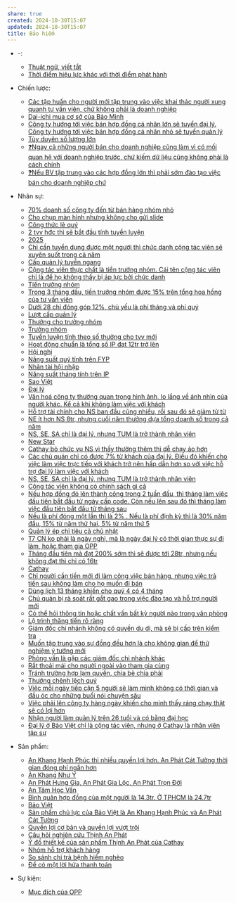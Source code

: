 ```yaml
---
share: true
created: 2024-10-30T15:07
updated: 2024-10-30T15:07
title: Bảo hiểm
---
```

- \-: 
    - [Thuật ngữ, viết tắt](./Thu%E1%BA%ADt%20ng%E1%BB%AF,%20vi%E1%BA%BFt%20t%E1%BA%AFt.md)
    - [Thời điểm hiệu lực khác với thời điểm phát hành](./Th%E1%BB%9Di%20%C4%91i%E1%BB%83m%20hi%E1%BB%87u%20l%E1%BB%B1c%20kh%C3%A1c%20v%E1%BB%9Bi%20th%E1%BB%9Di%20%C4%91i%E1%BB%83m%20ph%C3%A1t%20h%C3%A0nh.md)

- Chiến lược: 
    - [Các tập huấn cho người mới tập trung vào việc khai thác người xung quanh tư vấn viên, chứ không phải là doanh nghiệp](./Chi%E1%BA%BFn%20l%C6%B0%E1%BB%A3c/C%C3%A1c%20t%E1%BA%ADp%20hu%E1%BA%A5n%20cho%20ng%C6%B0%E1%BB%9Di%20m%E1%BB%9Bi%20t%E1%BA%ADp%20trung%20v%C3%A0o%20vi%E1%BB%87c%20khai%20th%C3%A1c%20ng%C6%B0%E1%BB%9Di%20xung%20quanh%20t%C6%B0%20v%E1%BA%A5n%20vi%C3%AAn,%20ch%E1%BB%A9%20kh%C3%B4ng%20ph%E1%BA%A3i%20l%C3%A0%20doanh%20nghi%E1%BB%87p.md)
    - [Dai-ichi mua cơ sở của Bảo Minh](./Chi%E1%BA%BFn%20l%C6%B0%E1%BB%A3c/Dai-ichi%20mua%20c%C6%A1%20s%E1%BB%9F%20c%E1%BB%A7a%20B%E1%BA%A3o%20Minh.md)
    - [Công ty hướng tới việc bán hợp đồng cá nhân lớn sẽ tuyển đại lý. Công ty hướng tới việc bán hợp đồng cá nhân nhỏ sẽ tuyển quản lý](./Chi%E1%BA%BFn%20l%C6%B0%E1%BB%A3c/C%C3%B4ng%20ty%20h%C6%B0%E1%BB%9Bng%20t%E1%BB%9Bi%20vi%E1%BB%87c%20b%C3%A1n%20h%E1%BB%A3p%20%C4%91%E1%BB%93ng%20c%C3%A1%20nh%C3%A2n%20l%E1%BB%9Bn%20s%E1%BA%BD%20tuy%E1%BB%83n%20%C4%91%E1%BA%A1i%20l%C3%BD.%20C%C3%B4ng%20ty%20h%C6%B0%E1%BB%9Bng%20t%E1%BB%9Bi%20vi%E1%BB%87c%20b%C3%A1n%20h%E1%BB%A3p%20%C4%91%E1%BB%93ng%20c%C3%A1%20nh%C3%A2n%20nh%E1%BB%8F%20s%E1%BA%BD%20tuy%E1%BB%83n%20qu%E1%BA%A3n%20l%C3%BD.md)
    - [Tùy duyên số lượng lớn](./Chi%E1%BA%BFn%20l%C6%B0%E1%BB%A3c/T%C3%B9y%20duy%C3%AAn%20s%E1%BB%91%20l%C6%B0%E1%BB%A3ng%20l%E1%BB%9Bn.md)
    - [❓Ngay cả những người bán cho doanh nghiệp cũng làm vì có mối quan hệ với doanh nghiệp trước, chứ kiếm dữ liệu cũng không phải là cách chính](./Chi%E1%BA%BFn%20l%C6%B0%E1%BB%A3c/%E2%9D%93Ngay%20c%E1%BA%A3%20nh%E1%BB%AFng%20ng%C6%B0%E1%BB%9Di%20b%C3%A1n%20cho%20doanh%20nghi%E1%BB%87p%20c%C5%A9ng%20l%C3%A0m%20v%C3%AC%20c%C3%B3%20m%E1%BB%91i%20quan%20h%E1%BB%87%20v%E1%BB%9Bi%20doanh%20nghi%E1%BB%87p%20tr%C6%B0%E1%BB%9Bc,%20ch%E1%BB%A9%20ki%E1%BA%BFm%20d%E1%BB%AF%20li%E1%BB%87u%20c%C5%A9ng%20kh%C3%B4ng%20ph%E1%BA%A3i%20l%C3%A0%20c%C3%A1ch%20ch%C3%ADnh.md)
    - [❓Nếu BV tập trung vào các hợp đồng lớn thì phải sớm đào tạo việc bán cho doanh nghiệp chứ](./Chi%E1%BA%BFn%20l%C6%B0%E1%BB%A3c/%E2%9D%93N%E1%BA%BFu%20BV%20t%E1%BA%ADp%20trung%20v%C3%A0o%20c%C3%A1c%20h%E1%BB%A3p%20%C4%91%E1%BB%93ng%20l%E1%BB%9Bn%20th%C3%AC%20ph%E1%BA%A3i%20s%E1%BB%9Bm%20%C4%91%C3%A0o%20t%E1%BA%A1o%20vi%E1%BB%87c%20b%C3%A1n%20cho%20doanh%20nghi%E1%BB%87p%20ch%E1%BB%A9.md)

- Nhân sự: 
    - [70% doanh số công ty đến từ bán hàng nhóm nhỏ](70%25%20doanh%20s%E1%BB%91%20c%C3%B4ng%20ty%20%C4%91%E1%BA%BFn%20t%E1%BB%AB%20b%C3%A1n%20h%C3%A0ng%20nh%C3%B3m%20nh%E1%BB%8F.md)
    - [Cho chụp màn hình nhưng không cho gửi slide](./Nh%C3%A2n%20s%E1%BB%B1/B%E1%BA%A3o%20Vi%E1%BB%87t/Cho%20ch%E1%BB%A5p%20m%C3%A0n%20h%C3%ACnh%20nh%C6%B0ng%20kh%C3%B4ng%20cho%20g%E1%BB%ADi%20slide.md)
    - [Công thức lẻ quý](./Nh%C3%A2n%20s%E1%BB%B1/B%E1%BA%A3o%20Vi%E1%BB%87t/C%C3%B4ng%20th%E1%BB%A9c%20l%E1%BA%BB%20qu%C3%BD.md)
    - [2 tvv hđc thì sẽ bắt đầu tính tuyển luyện](./Nh%C3%A2n%20s%E1%BB%B1/B%E1%BA%A3o%20Vi%E1%BB%87t/C%E1%BA%A5p%20qu%E1%BA%A3n%20l%C3%BD/2%20tvv%20h%C4%91c%20th%C3%AC%20s%E1%BA%BD%20b%E1%BA%AFt%20%C4%91%E1%BA%A7u%20t%C3%ADnh%20tuy%E1%BB%83n%20luy%E1%BB%87n.md)
    - [2025](./Nh%C3%A2n%20s%E1%BB%B1/B%E1%BA%A3o%20Vi%E1%BB%87t/C%E1%BA%A5p%20qu%E1%BA%A3n%20l%C3%BD/2025.md)
    - [Chỉ cần tuyển dụng được một người thì chức danh cộng tác viên sẽ xuyên suốt trong cả năm](./Nh%C3%A2n%20s%E1%BB%B1/B%E1%BA%A3o%20Vi%E1%BB%87t/C%E1%BA%A5p%20qu%E1%BA%A3n%20l%C3%BD/Ch%E1%BB%89%20c%E1%BA%A7n%20tuy%E1%BB%83n%20d%E1%BB%A5ng%20%C4%91%C6%B0%E1%BB%A3c%20m%E1%BB%99t%20ng%C6%B0%E1%BB%9Di%20th%C3%AC%20ch%E1%BB%A9c%20danh%20c%E1%BB%99ng%20t%C3%A1c%20vi%C3%AAn%20s%E1%BA%BD%20xuy%C3%AAn%20su%E1%BB%91t%20trong%20c%E1%BA%A3%20n%C4%83m.md)
    - [Cấp quản lý tuyển ngang](C%E1%BA%A5p%20qu%E1%BA%A3n%20l%C3%BD%20tuy%E1%BB%83n%20ngang.md)
    - [Cộng tác viên thực chất là tiền trưởng nhóm. Cái tên cộng tác viên chỉ là để họ không thấy bị áp lực bởi chức danh](./Nh%C3%A2n%20s%E1%BB%B1/B%E1%BA%A3o%20Vi%E1%BB%87t/C%E1%BA%A5p%20qu%E1%BA%A3n%20l%C3%BD/C%E1%BB%99ng%20t%C3%A1c%20vi%C3%AAn,%20ti%E1%BB%81n%20tr%C6%B0%E1%BB%9Fng%20nh%C3%B3m/C%E1%BB%99ng%20t%C3%A1c%20vi%C3%AAn%20th%E1%BB%B1c%20ch%E1%BA%A5t%20l%C3%A0%20ti%E1%BB%81n%20tr%C6%B0%E1%BB%9Fng%20nh%C3%B3m.%20C%C3%A1i%20t%C3%AAn%20c%E1%BB%99ng%20t%C3%A1c%20vi%C3%AAn%20ch%E1%BB%89%20l%C3%A0%20%C4%91%E1%BB%83%20h%E1%BB%8D%20kh%C3%B4ng%20th%E1%BA%A5y%20b%E1%BB%8B%20%C3%A1p%20l%E1%BB%B1c%20b%E1%BB%9Fi%20ch%E1%BB%A9c%20danh.md)
    - [Tiền trưởng nhóm](./Nh%C3%A2n%20s%E1%BB%B1/B%E1%BA%A3o%20Vi%E1%BB%87t/C%E1%BA%A5p%20qu%E1%BA%A3n%20l%C3%BD/C%E1%BB%99ng%20t%C3%A1c%20vi%C3%AAn,%20ti%E1%BB%81n%20tr%C6%B0%E1%BB%9Fng%20nh%C3%B3m/Ti%E1%BB%81n%20tr%C6%B0%E1%BB%9Fng%20nh%C3%B3m.md)
    - [Trong 3 tháng đầu, tiền trưởng nhóm được 15% trên tổng hoa hồng của tư vấn viên](./Nh%C3%A2n%20s%E1%BB%B1/B%E1%BA%A3o%20Vi%E1%BB%87t/C%E1%BA%A5p%20qu%E1%BA%A3n%20l%C3%BD/C%E1%BB%99ng%20t%C3%A1c%20vi%C3%AAn,%20ti%E1%BB%81n%20tr%C6%B0%E1%BB%9Fng%20nh%C3%B3m/Trong%203%20th%C3%A1ng%20%C4%91%E1%BA%A7u,%20ti%E1%BB%81n%20tr%C6%B0%E1%BB%9Fng%20nh%C3%B3m%20%C4%91%C6%B0%E1%BB%A3c%2015%25%20tr%C3%AAn%20t%E1%BB%95ng%20hoa%20h%E1%BB%93ng%20c%E1%BB%A7a%20t%C6%B0%20v%E1%BA%A5n%20vi%C3%AAn.md)
    - [Dưới 28 chỉ đóng góp 12%, chủ yếu là phí tháng và phí quý](./Nh%C3%A2n%20s%E1%BB%B1/B%E1%BA%A3o%20Vi%E1%BB%87t/C%E1%BA%A5p%20qu%E1%BA%A3n%20l%C3%BD/D%C6%B0%E1%BB%9Bi%2028%20ch%E1%BB%89%20%C4%91%C3%B3ng%20g%C3%B3p%2012%25,%20ch%E1%BB%A7%20y%E1%BA%BFu%20l%C3%A0%20ph%C3%AD%20th%C3%A1ng%20v%C3%A0%20ph%C3%AD%20qu%C3%BD.md)
    - [Lượt cấp quản lý](./Nh%C3%A2n%20s%E1%BB%B1/B%E1%BA%A3o%20Vi%E1%BB%87t/C%E1%BA%A5p%20qu%E1%BA%A3n%20l%C3%BD/L%C6%B0%E1%BB%A3t%20c%E1%BA%A5p%20qu%E1%BA%A3n%20l%C3%BD.md)
    - [Thưởng cho trưởng nhóm](Th%C6%B0%E1%BB%9Fng%20cho%20tr%C6%B0%E1%BB%9Fng%20nh%C3%B3m.md)
    - [Trưởng nhóm](./Nh%C3%A2n%20s%E1%BB%B1/B%E1%BA%A3o%20Vi%E1%BB%87t/C%E1%BA%A5p%20qu%E1%BA%A3n%20l%C3%BD/Tr%C6%B0%E1%BB%9Fng%20nh%C3%B3m.md)
    - [Tuyển luyện tính theo số thưởng cho tvv mới](./Nh%C3%A2n%20s%E1%BB%B1/B%E1%BA%A3o%20Vi%E1%BB%87t/C%E1%BA%A5p%20qu%E1%BA%A3n%20l%C3%BD/Tuy%E1%BB%83n%20luy%E1%BB%87n%20t%C3%ADnh%20theo%20s%E1%BB%91%20th%C6%B0%E1%BB%9Fng%20cho%20tvv%20m%E1%BB%9Bi.md)
    - [Hoạt động chuẩn là tổng số IP đạt 12tr trở lên](./Nh%C3%A2n%20s%E1%BB%B1/B%E1%BA%A3o%20Vi%E1%BB%87t/Ho%E1%BA%A1t%20%C4%91%E1%BB%99ng%20chu%E1%BA%A9n%20l%C3%A0%20t%E1%BB%95ng%20s%E1%BB%91%20IP%20%C4%91%E1%BA%A1t%2012tr%20tr%E1%BB%9F%20l%C3%AAn.md)
    - [Hội nghị](./Nh%C3%A2n%20s%E1%BB%B1/B%E1%BA%A3o%20Vi%E1%BB%87t/H%E1%BB%99i%20ngh%E1%BB%8B.md)
    - [Năng suất quý tính trên FYP](./Nh%C3%A2n%20s%E1%BB%B1/B%E1%BA%A3o%20Vi%E1%BB%87t/N%C4%83ng%20su%E1%BA%A5t%20qu%C3%BD%20t%C3%ADnh%20tr%C3%AAn%20FYP.md)
    - [Nhân tài hội nhập](./Nh%C3%A2n%20s%E1%BB%B1/B%E1%BA%A3o%20Vi%E1%BB%87t/Nh%C3%A2n%20t%C3%A0i%20h%E1%BB%99i%20nh%E1%BA%ADp.md)
    - [Năng suất tháng tính trên IP](./Nh%C3%A2n%20s%E1%BB%B1/B%E1%BA%A3o%20Vi%E1%BB%87t/N%C4%83ng%20su%E1%BA%A5t%20th%C3%A1ng%20t%C3%ADnh%20tr%C3%AAn%20IP.md)
    - [Sao Việt](./Nh%C3%A2n%20s%E1%BB%B1/B%E1%BA%A3o%20Vi%E1%BB%87t/Sao%20Vi%E1%BB%87t.md)
    - [Đại lý](%C4%90%E1%BA%A1i%20l%C3%BD.md)
    - [Văn hoá công ty thường quan trọng hình ảnh, lo lắng về ánh nhìn của người khác. Kể cả khi không làm việc với khách](./Nh%C3%A2n%20s%E1%BB%B1/B%E1%BA%A3o%20Vi%E1%BB%87t/V%C4%83n%20ho%C3%A1%20c%C3%B4ng%20ty%20th%C6%B0%E1%BB%9Dng%20quan%20tr%E1%BB%8Dng%20h%C3%ACnh%20%E1%BA%A3nh,%20lo%20l%E1%BA%AFng%20v%E1%BB%81%20%C3%A1nh%20nh%C3%ACn%20c%E1%BB%A7a%20ng%C6%B0%E1%BB%9Di%20kh%C3%A1c.%20K%E1%BB%83%20c%E1%BA%A3%20khi%20kh%C3%B4ng%20l%C3%A0m%20vi%E1%BB%87c%20v%E1%BB%9Bi%20kh%C3%A1ch.md)
    - [Hỗ trợ tài chính cho NS ban đầu cũng nhiều, rồi sau đó sẽ giảm từ từ](./Nh%C3%A2n%20s%E1%BB%B1/Cathay/Ch%C3%ADnh%20s%C3%A1ch%20cho%20%C4%91%E1%BA%A1i%20l%C3%BD/2024/H%E1%BB%97%20tr%E1%BB%A3%20t%C3%A0i%20ch%C3%ADnh%20cho%20NS%20ban%20%C4%91%E1%BA%A7u%20c%C5%A9ng%20nhi%E1%BB%81u,%20r%E1%BB%93i%20sau%20%C4%91%C3%B3%20s%E1%BA%BD%20gi%E1%BA%A3m%20t%E1%BB%AB%20t%E1%BB%AB.md)
    - [NE ít hơn NS 8tr, nhưng cuối năm thưởng dựa tổng doanh số trong cả năm](./Nh%C3%A2n%20s%E1%BB%B1/Cathay/Ch%C3%ADnh%20s%C3%A1ch%20cho%20%C4%91%E1%BA%A1i%20l%C3%BD/2024/NE%20%C3%ADt%20h%C6%A1n%20NS%208tr,%20nh%C6%B0ng%20cu%E1%BB%91i%20n%C4%83m%20th%C6%B0%E1%BB%9Fng%20d%E1%BB%B1a%20t%E1%BB%95ng%20doanh%20s%E1%BB%91%20trong%20c%E1%BA%A3%20n%C4%83m.md)
    - [NS, SE, SA chỉ là đại lý, nhưng TUM là trở thành nhân viên](./Nh%C3%A2n%20s%E1%BB%B1/Cathay/Ch%C3%ADnh%20s%C3%A1ch%20cho%20%C4%91%E1%BA%A1i%20l%C3%BD/2024/NS,%20SE,%20SA%20ch%E1%BB%89%20l%C3%A0%20%C4%91%E1%BA%A1i%20l%C3%BD,%20nh%C6%B0ng%20TUM%20l%C3%A0%20tr%E1%BB%9F%20th%C3%A0nh%20nh%C3%A2n%20vi%C3%AAn.md)
    - [New Star](./Nh%C3%A2n%20s%E1%BB%B1/Cathay/Ch%C3%ADnh%20s%C3%A1ch%20cho%20%C4%91%E1%BA%A1i%20l%C3%BD/2024/New%20Star.md)
    - [Cathay bỏ chức vụ NS vì thấy thưởng thêm thì dễ chạy ảo hơn](./Nh%C3%A2n%20s%E1%BB%B1/Cathay/Ch%C3%ADnh%20s%C3%A1ch%20cho%20%C4%91%E1%BA%A1i%20l%C3%BD/Cathay%20b%E1%BB%8F%20ch%E1%BB%A9c%20v%E1%BB%A5%20NS%20v%C3%AC%20th%E1%BA%A5y%20th%C6%B0%E1%BB%9Fng%20th%C3%AAm%20th%C3%AC%20d%E1%BB%85%20ch%E1%BA%A1y%20%E1%BA%A3o%20h%C6%A1n.md)
    - [Các chủ quản chỉ có được 7% từ khách của đại lý. Điều đó khiến cho việc làm việc trực tiếp với khách trở nên hấp dẫn hơn so với việc hỗ trợ đại lý làm việc với khách](./Nh%C3%A2n%20s%E1%BB%B1/Cathay/Ch%C3%ADnh%20s%C3%A1ch%20cho%20%C4%91%E1%BA%A1i%20l%C3%BD/C%C3%A1c%20ch%E1%BB%A7%20qu%E1%BA%A3n%20ch%E1%BB%89%20c%C3%B3%20%C4%91%C6%B0%E1%BB%A3c%207%25%20t%E1%BB%AB%20kh%C3%A1ch%20c%E1%BB%A7a%20%C4%91%E1%BA%A1i%20l%C3%BD.%20%C4%90i%E1%BB%81u%20%C4%91%C3%B3%20khi%E1%BA%BFn%20cho%20vi%E1%BB%87c%20l%C3%A0m%20vi%E1%BB%87c%20tr%E1%BB%B1c%20ti%E1%BA%BFp%20v%E1%BB%9Bi%20kh%C3%A1ch%20tr%E1%BB%9F%20n%C3%AAn%20h%E1%BA%A5p%20d%E1%BA%ABn%20h%C6%A1n%20so%20v%E1%BB%9Bi%20vi%E1%BB%87c%20h%E1%BB%97%20tr%E1%BB%A3%20%C4%91%E1%BA%A1i%20l%C3%BD%20l%C3%A0m%20vi%E1%BB%87c%20v%E1%BB%9Bi%20kh%C3%A1ch.md)
    - [NS, SE, SA chỉ là đại lý, nhưng TUM là trở thành nhân viên](./Nh%C3%A2n%20s%E1%BB%B1/Cathay/Ch%C3%ADnh%20s%C3%A1ch%20cho%20%C4%91%E1%BA%A1i%20l%C3%BD/NS,%20SE,%20SA%20ch%E1%BB%89%20l%C3%A0%20%C4%91%E1%BA%A1i%20l%C3%BD,%20nh%C6%B0ng%20TUM%20l%C3%A0%20tr%E1%BB%9F%20th%C3%A0nh%20nh%C3%A2n%20vi%C3%AAn.md)
    - [Cộng tác viên không có chính sách gì cả](./Nh%C3%A2n%20s%E1%BB%B1/Cathay/Ch%C3%ADnh%20s%C3%A1ch%20cho%20%C4%91%E1%BA%A1i%20l%C3%BD/C%E1%BB%99ng%20t%C3%A1c%20vi%C3%AAn%20kh%C3%B4ng%20c%C3%B3%20ch%C3%ADnh%20s%C3%A1ch%20g%C3%AC%20c%E1%BA%A3.md)
    - [Nếu hợp đồng đó lên thành công trong 2 tuần đầu, thì tháng làm việc đầu tiên bắt đầu từ ngày cấp code. Còn nếu lên sau đó thì tháng làm việc đầu tiên bắt đầu từ tháng sau](./Nh%C3%A2n%20s%E1%BB%B1/Cathay/Ch%C3%ADnh%20s%C3%A1ch%20cho%20%C4%91%E1%BA%A1i%20l%C3%BD/N%E1%BA%BFu%20h%E1%BB%A3p%20%C4%91%E1%BB%93ng%20%C4%91%C3%B3%20l%C3%AAn%20th%C3%A0nh%20c%C3%B4ng%20trong%202%20tu%E1%BA%A7n%20%C4%91%E1%BA%A7u,%20th%C3%AC%20th%C3%A1ng%20l%C3%A0m%20vi%E1%BB%87c%20%C4%91%E1%BA%A7u%20ti%C3%AAn%20b%E1%BA%AFt%20%C4%91%E1%BA%A7u%20t%E1%BB%AB%20ng%C3%A0y%20c%E1%BA%A5p%20code.%20C%C3%B2n%20n%E1%BA%BFu%20l%C3%AAn%20sau%20%C4%91%C3%B3%20th%C3%AC%20th%C3%A1ng%20l%C3%A0m%20vi%E1%BB%87c%20%C4%91%E1%BA%A7u%20ti%C3%AAn%20b%E1%BA%AFt%20%C4%91%E1%BA%A7u%20t%E1%BB%AB%20th%C3%A1ng%20sau.md)
    - [Nếu là phí đóng một lần thì là 2% . Nếu là phí định kỳ thì là 30% năm đầu, 15% từ năm thứ hai, 5% từ năm thứ 5](./Nh%C3%A2n%20s%E1%BB%B1/Cathay/Ch%C3%ADnh%20s%C3%A1ch%20cho%20%C4%91%E1%BA%A1i%20l%C3%BD/N%E1%BA%BFu%20l%C3%A0%20ph%C3%AD%20%C4%91%C3%B3ng%20m%E1%BB%99t%20l%E1%BA%A7n%20th%C3%AC%20l%C3%A0%202%25%20.%20N%E1%BA%BFu%20l%C3%A0%20ph%C3%AD%20%C4%91%E1%BB%8Bnh%20k%E1%BB%B3%20th%C3%AC%20l%C3%A0%2030%25%20n%C4%83m%20%C4%91%E1%BA%A7u,%2015%25%20t%E1%BB%AB%20n%C4%83m%20th%E1%BB%A9%20hai,%205%25%20t%E1%BB%AB%20n%C4%83m%20th%E1%BB%A9%205.md)
    - [Quản lý ép chỉ tiêu cả chủ nhật](Qu%E1%BA%A3n%20l%C3%BD%20%C3%A9p%20ch%E1%BB%89%20ti%C3%AAu%20c%E1%BA%A3%20ch%E1%BB%A7%20nh%E1%BA%ADt.md)
    - [T7 CN ko phải là ngày nghỉ, mà là ngày đại lý có thời gian thực sự đi làm, hoặc tham gia OPP](./Nh%C3%A2n%20s%E1%BB%B1/Cathay/Ch%C3%ADnh%20s%C3%A1ch%20cho%20%C4%91%E1%BA%A1i%20l%C3%BD/T7%20CN%20ko%20ph%E1%BA%A3i%20l%C3%A0%20ng%C3%A0y%20ngh%E1%BB%89,%20m%C3%A0%20l%C3%A0%20ng%C3%A0y%20%C4%91%E1%BA%A1i%20l%C3%BD%20c%C3%B3%20th%E1%BB%9Di%20gian%20th%E1%BB%B1c%20s%E1%BB%B1%20%C4%91i%20l%C3%A0m,%20ho%E1%BA%B7c%20tham%20gia%20OPP.md)
    - [Tháng đầu tiên mà đạt 200% sớm thì sẽ được tới 28tr, nhưng nếu không đạt thì chỉ có 16tr](./Nh%C3%A2n%20s%E1%BB%B1/Cathay/Ch%C3%ADnh%20s%C3%A1ch%20cho%20%C4%91%E1%BA%A1i%20l%C3%BD/Th%C3%A1ng%20%C4%91%E1%BA%A7u%20ti%C3%AAn%20m%C3%A0%20%C4%91%E1%BA%A1t%20200%25%20s%E1%BB%9Bm%20th%C3%AC%20s%E1%BA%BD%20%C4%91%C6%B0%E1%BB%A3c%20t%E1%BB%9Bi%2028tr,%20nh%C6%B0ng%20n%E1%BA%BFu%20kh%C3%B4ng%20%C4%91%E1%BA%A1t%20th%C3%AC%20ch%E1%BB%89%20c%C3%B3%2016tr.md)
    - [Cathay](./Nh%C3%A2n%20s%E1%BB%B1/Cathay/index.md)
    - [Chỉ người cần tiền mới đi làm công việc bán hàng, nhưng việc trả tiền sau không làm cho họ muốn đi bán](./Nh%C3%A2n%20s%E1%BB%B1/Cathay/Ch%E1%BB%89%20ng%C6%B0%E1%BB%9Di%20c%E1%BA%A7n%20ti%E1%BB%81n%20m%E1%BB%9Bi%20%C4%91i%20l%C3%A0m%20c%C3%B4ng%20vi%E1%BB%87c%20b%C3%A1n%20h%C3%A0ng,%20nh%C6%B0ng%20vi%E1%BB%87c%20tr%E1%BA%A3%20ti%E1%BB%81n%20sau%20kh%C3%B4ng%20l%C3%A0m%20cho%20h%E1%BB%8D%20mu%E1%BB%91n%20%C4%91i%20b%C3%A1n.md)
    - [Dùng lịch 13 tháng khiến cho quý 4 có 4 tháng](./Nh%C3%A2n%20s%E1%BB%B1/Cathay/D%C3%B9ng%20l%E1%BB%8Bch%2013%20th%C3%A1ng%20khi%E1%BA%BFn%20cho%20qu%C3%BD%204%20c%C3%B3%204%20th%C3%A1ng.md)
    - [Chủ quản bị rà soát rất gắt gao trong việc đào tạo và hỗ trợ người mới](./Nh%C3%A2n%20s%E1%BB%B1/Cathay/Minh%20b%E1%BA%A1ch%20v%C3%A0%20r%C3%A0ng%20bu%E1%BB%99c/Ch%E1%BB%A7%20qu%E1%BA%A3n%20b%E1%BB%8B%20r%C3%A0%20so%C3%A1t%20r%E1%BA%A5t%20g%E1%BA%AFt%20gao%20trong%20vi%E1%BB%87c%20%C4%91%C3%A0o%20t%E1%BA%A1o%20v%C3%A0%20h%E1%BB%97%20tr%E1%BB%A3%20ng%C6%B0%E1%BB%9Di%20m%E1%BB%9Bi.md)
    - [Có thể hỏi thông tin hoặc chất vấn bất kỳ người nào trong văn phòng](./Nh%C3%A2n%20s%E1%BB%B1/Cathay/Minh%20b%E1%BA%A1ch%20v%C3%A0%20r%C3%A0ng%20bu%E1%BB%99c/C%C3%B3%20th%E1%BB%83%20h%E1%BB%8Fi%20th%C3%B4ng%20tin%20ho%E1%BA%B7c%20ch%E1%BA%A5t%20v%E1%BA%A5n%20b%E1%BA%A5t%20k%E1%BB%B3%20ng%C6%B0%E1%BB%9Di%20n%C3%A0o%20trong%20v%C4%83n%20ph%C3%B2ng.md)
    - [Lộ trình thăng tiến rõ ràng](./Nh%C3%A2n%20s%E1%BB%B1/Cathay/Minh%20b%E1%BA%A1ch%20v%C3%A0%20r%C3%A0ng%20bu%E1%BB%99c/L%E1%BB%99%20tr%C3%ACnh%20th%C4%83ng%20ti%E1%BA%BFn%20r%C3%B5%20r%C3%A0ng.md)
    - [Giám đốc chi nhánh không có quyền du di, mà sẽ bị cấp trên kiểm tra](./Nh%C3%A2n%20s%E1%BB%B1/Cathay/Minh%20b%E1%BA%A1ch%20v%C3%A0%20r%C3%A0ng%20bu%E1%BB%99c/Gi%C3%A1m%20%C4%91%E1%BB%91c%20chi%20nh%C3%A1nh%20kh%C3%B4ng%20c%C3%B3%20quy%E1%BB%81n%20du%20di,%20m%C3%A0%20s%E1%BA%BD%20b%E1%BB%8B%20c%E1%BA%A5p%20tr%C3%AAn%20ki%E1%BB%83m%20tra.md)
    - [Muốn tập trung vào sự đồng đều hơn là cho không gian để thử nghiệm ý tưởng mới](./Nh%C3%A2n%20s%E1%BB%B1/Cathay/Minh%20b%E1%BA%A1ch%20v%C3%A0%20r%C3%A0ng%20bu%E1%BB%99c/Mu%E1%BB%91n%20t%E1%BA%ADp%20trung%20v%C3%A0o%20s%E1%BB%B1%20%C4%91%E1%BB%93ng%20%C4%91%E1%BB%81u%20h%C6%A1n%20l%C3%A0%20cho%20kh%C3%B4ng%20gian%20%C4%91%E1%BB%83%20th%E1%BB%AD%20nghi%E1%BB%87m%20%C3%BD%20t%C6%B0%E1%BB%9Fng%20m%E1%BB%9Bi.md)
    - [Phỏng vấn là gặp các giám đốc chi nhánh khác](./Nh%C3%A2n%20s%E1%BB%B1/Cathay/Minh%20b%E1%BA%A1ch%20v%C3%A0%20r%C3%A0ng%20bu%E1%BB%99c/Ph%E1%BB%8Fng%20v%E1%BA%A5n%20l%C3%A0%20g%E1%BA%B7p%20c%C3%A1c%20gi%C3%A1m%20%C4%91%E1%BB%91c%20chi%20nh%C3%A1nh%20kh%C3%A1c.md)
    - [Rất thoải mái cho người ngoài vào tham gia cùng](./Nh%C3%A2n%20s%E1%BB%B1/Cathay/Minh%20b%E1%BA%A1ch%20v%C3%A0%20r%C3%A0ng%20bu%E1%BB%99c/R%E1%BA%A5t%20tho%E1%BA%A3i%20m%C3%A1i%20cho%20ng%C6%B0%E1%BB%9Di%20ngo%C3%A0i%20v%C3%A0o%20tham%20gia%20c%C3%B9ng.md)
    - [Tránh trường hợp lạm quyền, chia bè chia phái](./Nh%C3%A2n%20s%E1%BB%B1/Cathay/Minh%20b%E1%BA%A1ch%20v%C3%A0%20r%C3%A0ng%20bu%E1%BB%99c/Tr%C3%A1nh%20tr%C6%B0%E1%BB%9Dng%20h%E1%BB%A3p%20l%E1%BA%A1m%20quy%E1%BB%81n,%20chia%20b%C3%A8%20chia%20ph%C3%A1i.md)
    - [Thưởng chênh lệch quý](./Nh%C3%A2n%20s%E1%BB%B1/Cathay/Ng%C6%B0%E1%BB%9Di%20m%E1%BB%9Bi%20(PSA)/Th%C6%B0%E1%BB%9Fng%20ch%C3%AAnh%20l%E1%BB%87ch%20qu%C3%BD.md)
    - [Việc mỗi ngày tiếp cận 5 người sẽ làm mình không có thời gian và đầu óc cho những buổi nói chuyện sâu](./Nh%C3%A2n%20s%E1%BB%B1/Cathay/Vi%E1%BB%87c%20m%E1%BB%97i%20ng%C3%A0y%20ti%E1%BA%BFp%20c%E1%BA%ADn%205%20ng%C6%B0%E1%BB%9Di%20s%E1%BA%BD%20l%C3%A0m%20m%C3%ACnh%20kh%C3%B4ng%20c%C3%B3%20th%E1%BB%9Di%20gian%20v%C3%A0%20%C4%91%E1%BA%A7u%20%C3%B3c%20cho%20nh%E1%BB%AFng%20bu%E1%BB%95i%20n%C3%B3i%20chuy%E1%BB%87n%20s%C3%A2u.md)
    - [Việc phải lên công ty hàng ngày khiến cho mình thấy ráng chạy thật sẽ có lợi hơn](./Nh%C3%A2n%20s%E1%BB%B1/Cathay/Vi%E1%BB%87c%20ph%E1%BA%A3i%20l%C3%AAn%20c%C3%B4ng%20ty%20h%C3%A0ng%20ng%C3%A0y%20khi%E1%BA%BFn%20cho%20m%C3%ACnh%20th%E1%BA%A5y%20r%C3%A1ng%20ch%E1%BA%A1y%20th%E1%BA%ADt%20s%E1%BA%BD%20c%C3%B3%20l%E1%BB%A3i%20h%C6%A1n.md)
    - [Nhận người làm quản lý trên 26 tuổi và có bằng đại học](./Nh%C3%A2n%20s%E1%BB%B1/Nh%E1%BA%ADn%20ng%C6%B0%E1%BB%9Di%20l%C3%A0m%20qu%E1%BA%A3n%20l%C3%BD%20tr%C3%AAn%2026%20tu%E1%BB%95i%20v%C3%A0%20c%C3%B3%20b%E1%BA%B1ng%20%C4%91%E1%BA%A1i%20h%E1%BB%8Dc.md)
    - [Đại lý ở Bảo Việt chỉ là cộng tác viên, nhưng ở Cathay là nhân viên tập sự](./Nh%C3%A2n%20s%E1%BB%B1/%C4%90%E1%BA%A1i%20l%C3%BD%20%E1%BB%9F%20B%E1%BA%A3o%20Vi%E1%BB%87t%20ch%E1%BB%89%20l%C3%A0%20c%E1%BB%99ng%20t%C3%A1c%20vi%C3%AAn,%20nh%C6%B0ng%20%E1%BB%9F%20Cathay%20l%C3%A0%20nh%C3%A2n%20vi%C3%AAn%20t%E1%BA%ADp%20s%E1%BB%B1.md)

- Sản phẩm: 
    - [An Khang Hạnh Phúc thì nhiều quyền lợi hơn. An Phát Cát Tường thời gian đóng phí ngắn hơn](./S%E1%BA%A3n%20ph%E1%BA%A9m/B%E1%BA%A3o%20Vi%E1%BB%87t/An%20Khang%20H%E1%BA%A1nh%20Ph%C3%BAc%20th%C3%AC%20nhi%E1%BB%81u%20quy%E1%BB%81n%20l%E1%BB%A3i%20h%C6%A1n.%20An%20Ph%C3%A1t%20C%C3%A1t%20T%C6%B0%E1%BB%9Dng%20th%E1%BB%9Di%20gian%20%C4%91%C3%B3ng%20ph%C3%AD%20ng%E1%BA%AFn%20h%C6%A1n.md)
    - [An Khang Như Ý](./S%E1%BA%A3n%20ph%E1%BA%A9m/B%E1%BA%A3o%20Vi%E1%BB%87t/An%20Khang%20Nh%C6%B0%20%C3%9D.md)
    - [An Phát Hưng Gia, An Phát Gia Lộc, An Phát Trọn Đời](./S%E1%BA%A3n%20ph%E1%BA%A9m/B%E1%BA%A3o%20Vi%E1%BB%87t/An%20Ph%C3%A1t%20H%C6%B0ng%20Gia,%20An%20Ph%C3%A1t%20Gia%20L%E1%BB%99c,%20An%20Ph%C3%A1t%20Tr%E1%BB%8Dn%20%C4%90%E1%BB%9Di.md)
    - [An Tâm Học Vấn](./S%E1%BA%A3n%20ph%E1%BA%A9m/B%E1%BA%A3o%20Vi%E1%BB%87t/An%20T%C3%A2m%20H%E1%BB%8Dc%20V%E1%BA%A5n.md)
    - [Bình quân hợp đồng của một người là 14.3tr. Ở TPHCM là 24.7tr](./S%E1%BA%A3n%20ph%E1%BA%A9m/B%E1%BA%A3o%20Vi%E1%BB%87t/B%C3%ACnh%20qu%C3%A2n%20h%E1%BB%A3p%20%C4%91%E1%BB%93ng%20c%E1%BB%A7a%20m%E1%BB%99t%20ng%C6%B0%E1%BB%9Di%20l%C3%A0%2014.3tr.%20%E1%BB%9E%20TPHCM%20l%C3%A0%2024.7tr.md)
    - [Bảo Việt](./S%E1%BA%A3n%20ph%E1%BA%A9m/B%E1%BA%A3o%20Vi%E1%BB%87t/index.md)
    - [Sản phẩm chủ lực của Bảo Việt là An Khang Hạnh Phúc và An Phát Cát Tường](./S%E1%BA%A3n%20ph%E1%BA%A9m/B%E1%BA%A3o%20Vi%E1%BB%87t/S%E1%BA%A3n%20ph%E1%BA%A9m%20ch%E1%BB%A7%20l%E1%BB%B1c%20c%E1%BB%A7a%20B%E1%BA%A3o%20Vi%E1%BB%87t%20l%C3%A0%20An%20Khang%20H%E1%BA%A1nh%20Ph%C3%BAc%20v%C3%A0%20An%20Ph%C3%A1t%20C%C3%A1t%20T%C6%B0%E1%BB%9Dng.md)
    - [Quyền lợi cơ bản và quyền lợi vượt trội](./S%E1%BA%A3n%20ph%E1%BA%A9m/B%E1%BA%A3o%20Vi%E1%BB%87t/Quy%E1%BB%81n%20l%E1%BB%A3i%20c%C6%A1%20b%E1%BA%A3n%20v%C3%A0%20quy%E1%BB%81n%20l%E1%BB%A3i%20v%C6%B0%E1%BB%A3t%20tr%E1%BB%99i.md)
    - [Câu hỏi nghiên cứu Thịnh An Phát](./S%E1%BA%A3n%20ph%E1%BA%A9m/Cathay/C%C3%A2u%20h%E1%BB%8Fi%20nghi%C3%AAn%20c%E1%BB%A9u%20Th%E1%BB%8Bnh%20An%20Ph%C3%A1t.md)
    - [Ý đồ thiết kế của sản phẩm Thịnh An Phát của Cathay](./S%E1%BA%A3n%20ph%E1%BA%A9m/Cathay/%C3%9D%20%C4%91%E1%BB%93%20thi%E1%BA%BFt%20k%E1%BA%BF%20c%E1%BB%A7a%20s%E1%BA%A3n%20ph%E1%BA%A9m%20Th%E1%BB%8Bnh%20An%20Ph%C3%A1t%20c%E1%BB%A7a%20Cathay.md)
    - [Nhóm hỗ trợ khách hàng](./S%E1%BA%A3n%20ph%E1%BA%A9m/Nh%C3%B3m%20h%E1%BB%97%20tr%E1%BB%A3%20kh%C3%A1ch%20h%C3%A0ng.md)
    - [So sánh chi trả bệnh hiểm nghèo](./S%E1%BA%A3n%20ph%E1%BA%A9m/So%20s%C3%A1nh%20chi%20tr%E1%BA%A3%20b%E1%BB%87nh%20hi%E1%BB%83m%20ngh%C3%A8o.md)
    - [Để có một lời hứa thanh toán](./S%E1%BA%A3n%20ph%E1%BA%A9m/%C4%90%E1%BB%83%20c%C3%B3%20m%E1%BB%99t%20l%E1%BB%9Di%20h%E1%BB%A9a%20thanh%20to%C3%A1n.md)

- Sự kiện: 
    - [Mục đích của OPP](./S%E1%BB%B1%20ki%E1%BB%87n/M%E1%BB%A5c%20%C4%91%C3%ADch%20c%E1%BB%A7a%20OPP.md)

